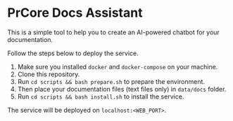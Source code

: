 # PrCore Docs Assistant

This is a simple tool to help you to create an AI-powered chatbot for your documentation.

Follow the steps below to deploy the service.

1. Make sure you installed `docker` and `docker-compose` on your machine.
2. Clone this repository.
3. Run `cd scripts && bash prepare.sh` to prepare the environment. 
4. Then place your documentation files (text files only) in `data/docs` folder.
5. Run `cd scripts && bash install.sh` to install the service.

The service will be deployed on `localhost:<WEB_PORT>`.
